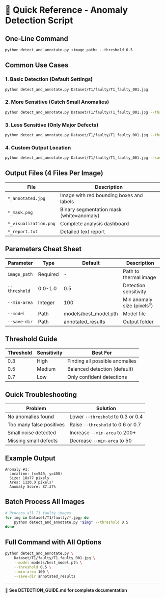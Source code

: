 # 🎯 Quick Reference - Anomaly Detection Script

## One-Line Command
```bash
python detect_and_annotate.py <image_path> --threshold 0.5
```

## Common Use Cases

### 1. Basic Detection (Default Settings)
```bash
python detect_and_annotate.py Dataset/T1/faulty/T1_faulty_001.jpg
```

### 2. More Sensitive (Catch Small Anomalies)
```bash
python detect_and_annotate.py Dataset/T1/faulty/T1_faulty_001.jpg --threshold 0.3 --min-area 50
```

### 3. Less Sensitive (Only Major Defects)
```bash
python detect_and_annotate.py Dataset/T1/faulty/T1_faulty_001.jpg --threshold 0.7 --min-area 300
```

### 4. Custom Output Location
```bash
python detect_and_annotate.py Dataset/T1/faulty/T1_faulty_001.jpg --save-dir my_results
```

## Output Files (4 Files Per Image)

| File | Description |
|------|-------------|
| `*_annotated.jpg` | Image with red bounding boxes and labels |
| `*_mask.png` | Binary segmentation mask (white=anomaly) |
| `*_visualization.png` | Complete analysis dashboard |
| `*_report.txt` | Detailed text report |

## Parameters Cheat Sheet

| Parameter | Type | Default | Description |
|-----------|------|---------|-------------|
| `image_path` | Required | - | Path to thermal image |
| `--threshold` | 0.0-1.0 | 0.5 | Detection sensitivity |
| `--min-area` | Integer | 100 | Min anomaly size (pixels²) |
| `--model` | Path | models/best_model.pth | Model file |
| `--save-dir` | Path | annotated_results | Output folder |

## Threshold Guide

| Threshold | Sensitivity | Best For |
|-----------|-------------|----------|
| 0.3 | High | Finding all possible anomalies |
| 0.5 | Medium | Balanced detection (default) |
| 0.7 | Low | Only confident detections |

## Quick Troubleshooting

| Problem | Solution |
|---------|----------|
| No anomalies found | Lower `--threshold` to 0.3 or 0.4 |
| Too many false positives | Raise `--threshold` to 0.6 or 0.7 |
| Small noise detected | Increase `--min-area` to 200+ |
| Missing small defects | Decrease `--min-area` to 50 |

## Example Output

```
Anomaly #1:
  Location: (x=540, y=408)
  Size: 18x77 pixels
  Area: 1120.0 pixels²
  Anomaly Score: 87.37%
```

## Batch Process All Images
```bash
# Process all T1 faulty images
for img in Dataset/T1/faulty/*.jpg; do
    python detect_and_annotate.py "$img" --threshold 0.5
done
```

## Full Command with All Options
```bash
python detect_and_annotate.py \
    Dataset/T1/faulty/T1_faulty_001.jpg \
    --model models/best_model.pth \
    --threshold 0.5 \
    --min-area 100 \
    --save-dir annotated_results
```

---

📖 **See DETECTION_GUIDE.md for complete documentation**
